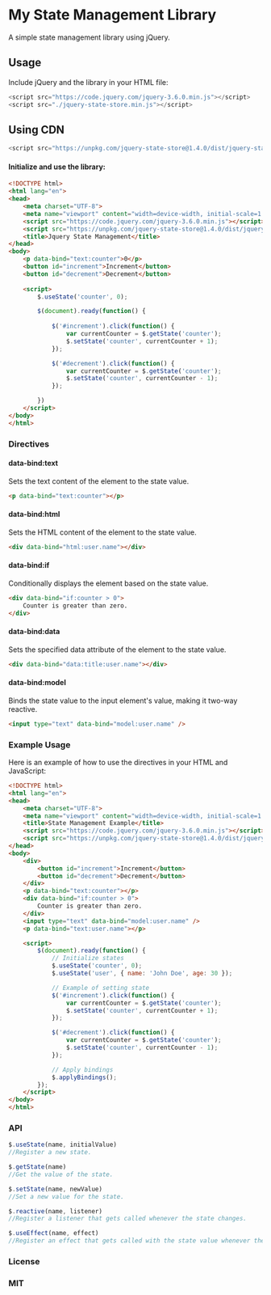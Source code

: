 # My State Management Library

A simple state management library using jQuery.

## Usage
Include jQuery and the library in your HTML file:

```js
<script src="https://code.jquery.com/jquery-3.6.0.min.js"></script>
<script src="./jquery-state-store.min.js"></script>
```

## Using CDN

```js
<script src="https://unpkg.com/jquery-state-store@1.4.0/dist/jquery-state-store.min.js"></script>
```

#### Initialize and use the library:
```html
<!DOCTYPE html>
<html lang="en">
<head>
    <meta charset="UTF-8">
    <meta name="viewport" content="width=device-width, initial-scale=1.0">
    <script src="https://code.jquery.com/jquery-3.6.0.min.js"></script>
    <script src="https://unpkg.com/jquery-state-store@1.4.0/dist/jquery-state-store.min.js"></script>
    <title>Jquery State Management</title>
</head>
<body>
    <p data-bind="text:counter">0</p>
    <button id="increment">Increment</button>
    <button id="decrement">Decrement</button>
    
    <script>
        $.useState('counter', 0);

        $(document).ready(function() {
            
            $('#increment').click(function() {
                var currentCounter = $.getState('counter');
                $.setState('counter', currentCounter + 1);
            });

            $('#decrement').click(function() {
                var currentCounter = $.getState('counter');
                $.setState('counter', currentCounter - 1);
            });

        })
    </script>
</body>
</html>
```
### Directives
#### data-bind:text
Sets the text content of the element to the state value.

```html
<p data-bind="text:counter"></p>
```

#### data-bind:html
Sets the HTML content of the element to the state value.

```html
<div data-bind="html:user.name"></div>
```
#### data-bind:if
Conditionally displays the element based on the state value.

```html
<div data-bind="if:counter > 0">
    Counter is greater than zero.
</div>
```
#### data-bind:data
Sets the specified data attribute of the element to the state value.

```html
<div data-bind="data:title:user.name"></div>
```
#### data-bind:model
Binds the state value to the input element's value, making it two-way reactive.

```html
<input type="text" data-bind="model:user.name" />
```
### Example Usage
Here is an example of how to use the directives in your HTML and JavaScript:
```html
<!DOCTYPE html>
<html lang="en">
<head>
    <meta charset="UTF-8">
    <meta name="viewport" content="width=device-width, initial-scale=1.0">
    <title>State Management Example</title>
    <script src="https://code.jquery.com/jquery-3.6.0.min.js"></script>
    <script src="https://unpkg.com/jquery-state-store@1.4.0/dist/jquery-state-store.min.js"></script>
</head>
<body>
    <div>
        <button id="increment">Increment</button>
        <button id="decrement">Decrement</button>
    </div>
    <p data-bind="text:counter"></p>
    <div data-bind="if:counter > 0">
        Counter is greater than zero.
    </div>
    <input type="text" data-bind="model:user.name" />
    <p data-bind="text:user.name"></p>

    <script>
        $(document).ready(function() {
            // Initialize states
            $.useState('counter', 0);
            $.useState('user', { name: 'John Doe', age: 30 });

            // Example of setting state
            $('#increment').click(function() {
                var currentCounter = $.getState('counter');
                $.setState('counter', currentCounter + 1);
            });

            $('#decrement').click(function() {
                var currentCounter = $.getState('counter');
                $.setState('counter', currentCounter - 1);
            });

            // Apply bindings
            $.applyBindings();
        });
    </script>
</body>
</html>

```
### API
```js
$.useState(name, initialValue)
//Register a new state.

$.getState(name)
//Get the value of the state.

$.setState(name, newValue)
//Set a new value for the state.

$.reactive(name, listener)
//Register a listener that gets called whenever the state changes.

$.useEffect(name, effect)
//Register an effect that gets called with the state value whenever the state changes.
```
### License
### MIT
